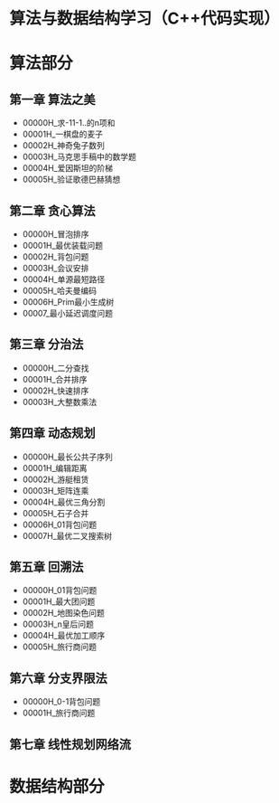 # 算法与数据结构学习（C++代码实现）
   
#  算法部分
## 第一章 算法之美
* 00000H_求-11-1..的n项和
* 00001H_一棋盘的麦子
* 00002H_神奇兔子数列
* 00003H_马克思手稿中的数学题
* 00004H_爱因斯坦的阶梯
* 00005H_验证歌德巴赫猜想

## 第二章 贪心算法
* 00000H_冒泡排序
* 00001H_最优装载问题
* 00002H_背包问题
* 00003H_会议安排  
* 00004H_单源最短路径 
* 00005H_哈夫曼编码
* 00006H_Prim最小生成树
* 00007_最小延迟调度问题


## 第三章 分治法
* 00000H_二分查找
* 00001H_合并排序
* 00002H_快速排序
* 00003H_大整数乘法

## 第四章  动态规划
* 00000H_最长公共子序列
* 00001H_编辑距离
* 00002H_游艇租赁
* 00003H_矩阵连乘
* 00004H_最优三角分割
* 00005H_石子合并
* 00006H_01背包问题
* 00007H_最优二叉搜索树

## 第五章  回溯法 
* 00000H_01背包问题
* 00001H_最大团问题
* 00002H_地图染色问题
* 00003H_n皇后问题
* 00004H_最优加工顺序
* 00005H_旅行商问题

##  第六章  分支界限法  
* 00000H_0-1背包问题
* 00001H_旅行商问题

##  第七章  线性规划网络流  
  
#  数据结构部分  




 

